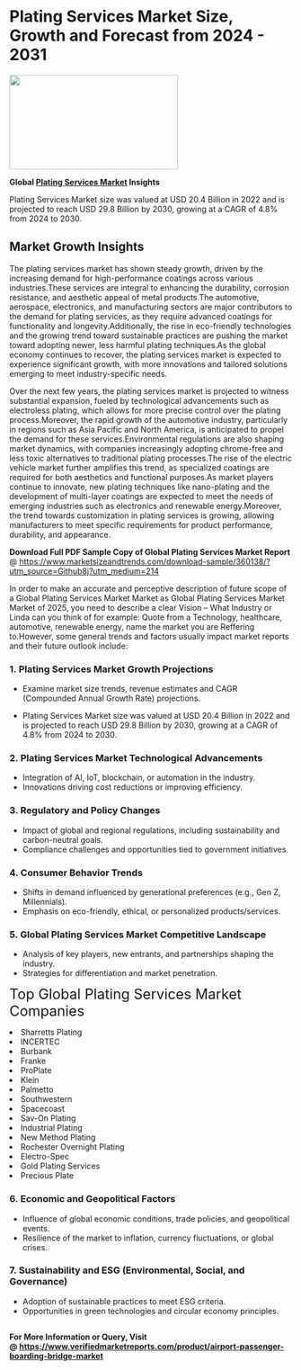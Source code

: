 <H1>Plating Services Market Size, Growth and Forecast from 2024 - 2031</H1><img class="aligncenter size-medium wp-image-584254" src="https://thirdeyenews.in/wp-content/uploads/2024/09/Global-Market-Research-300x168.jpeg" alt="" width="300" height="168" /><p><strong>Global&nbsp;<a href="https://www.marketsizeandtrends.com/download-sample/360138/?utm_source=Github8j?utm_medium=214">Plating Services Market</a> Insights</strong></p><p>Plating Services Market size was valued at USD 20.4 Billion in 2022 and is projected to reach USD 29.8 Billion by 2030, growing at a CAGR of 4.8% from 2024 to 2030.</p><p><h2>Market Growth Insights</h2> <p>The plating services market has shown steady growth, driven by the increasing demand for high-performance coatings across various industries.These services are integral to enhancing the durability, corrosion resistance, and aesthetic appeal of metal products.The automotive, aerospace, electronics, and manufacturing sectors are major contributors to the demand for plating services, as they require advanced coatings for functionality and longevity.Additionally, the rise in eco-friendly technologies and the growing trend toward sustainable practices are pushing the market toward adopting newer, less harmful plating techniques.As the global economy continues to recover, the plating services market is expected to experience significant growth, with more innovations and tailored solutions emerging to meet industry-specific needs.</p> <p>Over the next few years, the plating services market is projected to witness substantial expansion, fueled by technological advancements such as electroless plating, which allows for more precise control over the plating process.Moreover, the rapid growth of the automotive industry, particularly in regions such as Asia Pacific and North America, is anticipated to propel the demand for these services.Environmental regulations are also shaping market dynamics, with companies increasingly adopting chrome-free and less toxic alternatives to traditional plating processes.The rise of the electric vehicle market further amplifies this trend, as specialized coatings are required for both aesthetics and functional purposes.As market players continue to innovate, new plating techniques like nano-plating and the development of multi-layer coatings are expected to meet the needs of emerging industries such as electronics and renewable energy.Moreover, the trend towards customization in plating services is growing, allowing manufacturers to meet specific requirements for product performance, durability, and appearance.</p><p><span class=""><strong>Download Full PDF Sample Copy of Global Plating Services Market Report</strong> @ <a href="https://www.marketsizeandtrends.com/download-sample/360138/?utm_source=Github8j?utm_medium=214" target="_blank">https://www.marketsizeandtrends.com/download-sample/360138/?utm_source=Github8j?utm_medium=214</a></span></p><p>In order to make an accurate and perceptive description of future scope of a Global&nbsp;Plating Services Market Market as Global&nbsp;Plating Services Market Market of 2025, you need to describe a clear Vision &ndash; What Industry or Linda can you think of for example: Quote from a Technology, healthcare, automotive, renewable energy, name the market you are Reffering to.However, some general trends and factors usually impact market reports and their future outlook include:</p><h3>1.&nbsp;<strong>Plating Services Market Growth Projections</strong></h3><ul><li>Examine market size trends, revenue estimates and CAGR (Compounded Annual Growth Rate) projections.</li><li><p>Plating Services Market size was valued at USD 20.4 Billion in 2022 and is projected to reach USD 29.8 Billion by 2030, growing at a CAGR of 4.8% from 2024 to 2030.</p></li></ul><h3>2.&nbsp;<strong>Plating Services Market Technological Advancements</strong></h3><ul><li>Integration of AI, IoT, blockchain, or automation in the industry.</li><li>Innovations driving cost reductions or improving efficiency.</li></ul><h3>3.&nbsp;<strong>Regulatory and Policy Changes</strong></h3><ul><li>Impact of global and regional regulations, including sustainability and carbon-neutral goals.</li><li>Compliance challenges and opportunities tied to government initiatives.</li></ul><h3>4.&nbsp;<strong>Consumer Behavior Trends</strong></h3><ul><li>Shifts in demand influenced by generational preferences (e.g., Gen Z, Millennials).</li><li>Emphasis on eco-friendly, ethical, or personalized products/services.</li></ul><h3>5.&nbsp;<strong>Global Plating Services Market Competitive Landscape</strong></h3><ul><li>Analysis of key players, new entrants, and partnerships shaping the industry.</li><li>Strategies for differentiation and market penetration.</li></ul><p data-pm-slice="1 1 []"><span style="color: inherit; font-family: inherit; font-size: 25px;">Top Global Plating Services Market Companies</span></p><div class="" data-test-id=""><p><li>Sharretts Plating</li><li> INCERTEC</li><li> Burbank</li><li> Franke</li><li> ProPlate</li><li> Klein</li><li> Palmetto</li><li> Southwestern</li><li> Spacecoast</li><li> Sav-On Plating</li><li> Industrial Plating</li><li> New Method Plating</li><li> Rochester Overnight Plating</li><li> Electro-Spec</li><li> Gold Plating Services</li><li> Precious Plate</li></p></div><h3>6.&nbsp;<strong>Economic and Geopolitical Factors</strong></h3><ul><li>Influence of global economic conditions, trade policies, and geopolitical events.</li><li>Resilience of the market to inflation, currency fluctuations, or global crises.</li></ul><h3>7.&nbsp;<strong>Sustainability and ESG (Environmental, Social, and Governance)</strong></h3><ul><li>Adoption of sustainable practices to meet ESG criteria.</li><li>Opportunities in green technologies and circular economy principles.</li></ul><h2><strong style="font-size: 14px;">For More Information or Query, Visit @&nbsp;</strong><a style="background-color: #ffffff; font-size: 14px;" href="https://www.marketsizeandtrends.com/report/plating-services-market/" target="_blank">https://www.verifiedmarketreports.com/product/airport-passenger-boarding-bridge-market</a></h2>